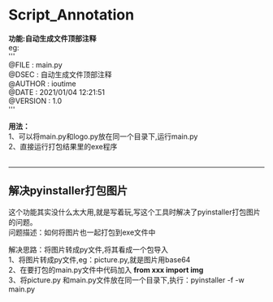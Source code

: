 # **Script_Annotation**<br>

**功能:自动生成文件顶部注释**<br>
     eg:<br>'''<br>
        @FILE    :   main.py<br>
        @DSEC    :   自动生成文件顶部注释<br>
        @AUTHOR  :   ioutime<br>
        @DATE    :   2021/01/04  12:21:51<br>
        @VERSION :   1.0<br>
        '''<br>


**用法：** <br>
    1、可以将main.py和logo.py放在同一个目录下,运行main.py<br>
    2、直接运行打包结果里的exe程序<br>
<br>
***
## 解决pyinstaller打包图片

这个功能其实没什么太大用,就是写着玩,写这个工具时解决了pyinstaller打包图片的问题。<br>
问题描述：如何将图片也一起打包到exe文件中<br>

解决思路：将图片转成py文件,将其看成一个包导入<br>
    1、将图片转成py文件,eg：picture.py,就是图片用base64<br>
    2、在要打包的main.py文件中代码加入 **from xxx import img**<br>
    3、将picture.py 和main.py文件放在同一个目录下,执行：pyinstaller -f -w main.py

